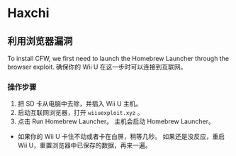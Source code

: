 # Haxchi

## 利用浏览器漏洞

To install CFW, we first need to launch the Homebrew Launcher through the browser exploit. 确保你的 Wii U 在这一步时可以连接到互联网。

### 操作步骤

1. 把 SD 卡从电脑中去除，并插入 Wii U 主机。
1. 启动互联网浏览器，打开 `wiiuexploit.xyz` 。
1. 点击 Run Homebrew Launcher。 主机会启动 Homebrew Launcher。
 - 如果你的 Wii U 卡住不动或者卡在白屏，稍等几秒。 如果还是没反应，重启 Wii U，重置浏览器中已保存的数据，再来一遍。